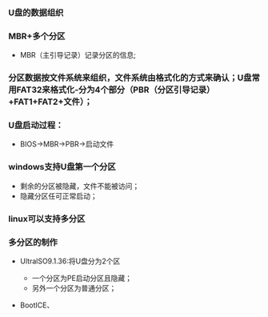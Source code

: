 ### U盘的数据组织  

### MBR+多个分区  
  - MBR（主引导记录）记录分区的信息;  
  
### 分区数据按文件系统来组织，文件系统由格式化的方式来确认；U盘常用FAT32来格式化-分为4个部分（PBR（分区引导记录）+FAT1+FAT2+文件）；  

### U盘启动过程：    
  - BIOS->MBR->PBR->启动文件  
  
### windows支持U盘第一个分区  
  - 剩余的分区被隐藏，文件不能被访问；  
  - 隐藏分区任可正常启动；  
  
### linux可以支持多分区  

### 多分区的制作
  - UltralSO9.1.36:将U盘分为2个区
    - 一个分区为PE启动分区且隐藏；
    - 另外一个分区为普通分区；
    
- BootICE、
